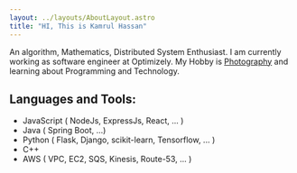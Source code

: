```yaml
---
layout: ../layouts/AboutLayout.astro
title: "HI, This is Kamrul Hassan"
---
```


An algorithm, Mathematics, Distributed System Enthusiast. I am currently working as software engineer at Optimizely. My Hobby is [Photography](https://sites.google.com/view/kamrul1157024/photography) and learning about Programming and Technology.

## Languages and Tools:

- JavaScript ( NodeJs, ExpressJs, React, ... )
- Java ( Spring Boot, ...)
- Python ( Flask, Django, scikit-learn, Tensorflow, ... )
- C++
- AWS ( VPC, EC2, SQS, Kinesis, Route-53, ... )
